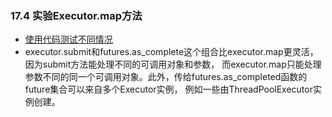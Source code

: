### 17.4 实验Executor.map方法* [使用代码测试不同情况](../code_17_使用future处理并发/demo_executor_map.py)* executor.submit和futures.as_complete这个组合比executor.map更灵活，因为submit方法能处理不同的可调用对象和参数，而executor.map只能处理参数不同的同一个可调用对象。此外，传给futures.as_completed函数的future集合可以来自多个Executor实例，例如一些由ThreadPoolExecutor实例创建。